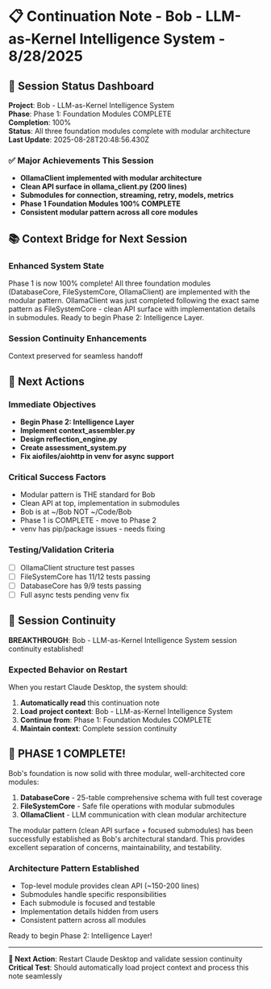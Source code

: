 # 📋 Continuation Note - Bob - LLM-as-Kernel Intelligence System - 8/28/2025

## 🎯 Session Status Dashboard
**Project**: Bob - LLM-as-Kernel Intelligence System  
**Phase**: Phase 1: Foundation Modules COMPLETE  
**Completion**: 100%  
**Status**: All three foundation modules complete with modular architecture  
**Last Update**: 2025-08-28T20:48:56.430Z

### ✅ Major Achievements This Session
- **OllamaClient implemented with modular architecture**
- **Clean API surface in ollama_client.py (200 lines)**
- **Submodules for connection, streaming, retry, models, metrics**
- **Phase 1 Foundation Modules 100% COMPLETE**
- **Consistent modular pattern across all core modules**

## 📚 Context Bridge for Next Session

### Enhanced System State
Phase 1 is now 100% complete! All three foundation modules (DatabaseCore, FileSystemCore, OllamaClient) are implemented with the modular pattern. OllamaClient was just completed following the exact same pattern as FileSystemCore - clean API surface with implementation details in submodules. Ready to begin Phase 2: Intelligence Layer.

### Session Continuity Enhancements
Context preserved for seamless handoff

## 🚀 Next Actions

### Immediate Objectives
- **Begin Phase 2: Intelligence Layer**
- **Implement context_assembler.py**
- **Design reflection_engine.py**
- **Create assessment_system.py**
- **Fix aiofiles/aiohttp in venv for async support**

### Critical Success Factors
- Modular pattern is THE standard for Bob
- Clean API at top, implementation in submodules
- Bob is at ~/Bob NOT ~/Code/Bob
- Phase 1 is COMPLETE - move to Phase 2
- venv has pip/package issues - needs fixing

### Testing/Validation Criteria
- [ ] OllamaClient structure test passes
- [ ] FileSystemCore has 11/12 tests passing
- [ ] DatabaseCore has 9/9 tests passing
- [ ] Full async tests pending venv fix

## 🎯 Session Continuity

**BREAKTHROUGH**: Bob - LLM-as-Kernel Intelligence System session continuity established!

### Expected Behavior on Restart
When you restart Claude Desktop, the system should:
1. **Automatically read** this continuation note
2. **Load project context**: Bob - LLM-as-Kernel Intelligence System
3. **Continue from**: Phase 1: Foundation Modules COMPLETE
4. **Maintain context**: Complete session continuity

## 🎉 PHASE 1 COMPLETE!

Bob's foundation is now solid with three modular, well-architected core modules:

1. **DatabaseCore** - 25-table comprehensive schema with full test coverage
2. **FileSystemCore** - Safe file operations with modular submodules  
3. **OllamaClient** - LLM communication with clean modular architecture

The modular pattern (clean API surface + focused submodules) has been successfully established as Bob's architectural standard. This provides excellent separation of concerns, maintainability, and testability.

### Architecture Pattern Established
- Top-level module provides clean API (~150-200 lines)
- Submodules handle specific responsibilities
- Each submodule is focused and testable
- Implementation details hidden from users
- Consistent pattern across all modules

Ready to begin Phase 2: Intelligence Layer!

---

**🔄 Next Action**: Restart Claude Desktop and validate session continuity
**Critical Test**: Should automatically load project context and process this note seamlessly